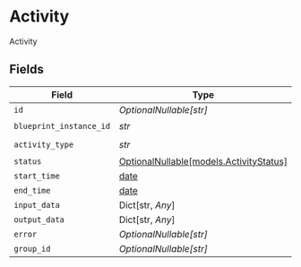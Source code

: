 # Activity

Activity


## Fields

| Field                                                                  | Type                                                                   | Required                                                               | Description                                                            |
| ---------------------------------------------------------------------- | ---------------------------------------------------------------------- | ---------------------------------------------------------------------- | ---------------------------------------------------------------------- |
| `id`                                                                   | *OptionalNullable[str]*                                                | :heavy_minus_sign:                                                     | N/A                                                                    |
| `blueprint_instance_id`                                                | *str*                                                                  | :heavy_check_mark:                                                     | N/A                                                                    |
| `activity_type`                                                        | *str*                                                                  | :heavy_check_mark:                                                     | N/A                                                                    |
| `status`                                                               | [OptionalNullable[models.ActivityStatus]](../models/activitystatus.md) | :heavy_minus_sign:                                                     | N/A                                                                    |
| `start_time`                                                           | [date](https://docs.python.org/3/library/datetime.html#date-objects)   | :heavy_minus_sign:                                                     | N/A                                                                    |
| `end_time`                                                             | [date](https://docs.python.org/3/library/datetime.html#date-objects)   | :heavy_minus_sign:                                                     | N/A                                                                    |
| `input_data`                                                           | Dict[str, *Any*]                                                       | :heavy_minus_sign:                                                     | N/A                                                                    |
| `output_data`                                                          | Dict[str, *Any*]                                                       | :heavy_minus_sign:                                                     | N/A                                                                    |
| `error`                                                                | *OptionalNullable[str]*                                                | :heavy_minus_sign:                                                     | N/A                                                                    |
| `group_id`                                                             | *OptionalNullable[str]*                                                | :heavy_minus_sign:                                                     | N/A                                                                    |